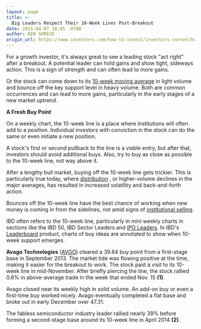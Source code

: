 ```yaml
---
layout: page
title: >-
  Big Leaders Respect Their 10-Week Lines Post-Breakout
date: 2015-04-07 18:05 -0700
author: KEN SHREVE
origin_url: https://www.investors.com/how-to-invest/investors-corner/how-to-buy-good-stocks
---
```





For a growth investor, it's always great to see a leading stock "act right" after a breakout. A potential leader can hold gains and show tight, sideways action. This is a sign of strength and can often lead to more gains.

  

Or the stock can come down to its [10-week moving average](http://education.investors.com/lesson.aspx?id=735785&sourceid=735786) in light volume and bounce off the key support level in heavy volume. Both are common occurrences and can lead to more gains, particularly in the early stages of a new market uptrend.

  

**A Fresh Buy Point**

  

On a weekly chart, the 10-week line is a place where institutions will often add to a position. Individual investors with conviction in the stock can do the same or even initiate a new position.

  

A stock's first or second pullback to the line is a viable entry, but after that, investors should avoid additional buys. Also, try to buy as close as possible to the 10-week line, not way above it.

  

After a lengthy bull market, buying off the 10-week line gets trickier. This is particularly true today, where [distribution](http://education.investors.com/courselandingpage.aspx?id=735764) , or higher-volume declines in the major averages, has resulted in increased volatility and back-and-forth action.

  

Bounces off the 10-week line have the best chance of working when new money is coming in from the sidelines, not amid signs of [institutional selling](http://education.investors.com/lesson.aspx?id=735782&sourceid=735786).

  

IBD often refers to the 10-week line, particularly in mini weekly charts in sections like the IBD 50, IBD Sector Leaders and [IPO Leaders](http://news.investors.com/iponews.htm). In IBD's [Leaderboard](https://www.investors.com/leaderboard) product, charts of buy ideas are annotated to show when 10-week support emerges.

  

**Avago Technologies** ([AVGO](https://research.investors.com/quote.aspx?symbol=AVGO)) cleared a 39.84 buy point from a first-stage base in September 2013. The market tide was flowing positive at the time, making it easier for the breakout to work. The stock paid a visit to its 10-week line in mid-November. After briefly piercing the line, the stock rallied 0.6% in above-average trade in the week that ended Nov. 15 **(1)**.

  

Avago closed near its weekly high in solid volume. An add-on buy or even a first-time buy worked nicely. Avago eventually completed a flat base and broke out in early December over 47.31.

  

The fabless semiconductor industry leader rallied nearly 39% before forming a second-stage base around its 10-week line in April 2014 **(2)**.




